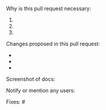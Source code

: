 Why is this pull request necessary:

1.
2.
3.

Changes proposed in this pull request:

-
-
-

Screenshot of docs:

Notify or mention any users:

Fixes: #<issue number>
